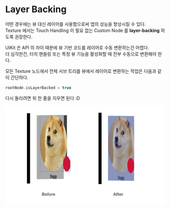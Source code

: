 # Layer Backing

어떤 경우에는 뷰 대신 레이어를 사용함으로써 앱의 성능을 향상시킬 수 있다.  
Texture 에서는 Touch Handling 이 필요 없는 Custom Node 를 **layer-backing** 하도록 권장한다.

UIKit 은 API 의 차이 때문에 뷰 기반 코드를 레이어로 수동 변환하는건 어렵다.  
더 심각한건, 터치 핸들링 또는 특정 뷰 기능을 활성화할 때 전부 수동으로 변환해야 한다.

모든 Texture 노드에서 전체 서브 트리를 뷰에서 레이어로 변환하는 작업은 다음과 같이 간단하다.

```swift
rootNode.isLayerBacked = true
```

다시 돌리려면 위 한 줄을 지우면 된다 :D

![Example.jpg](../.gitbook/assets/2019-04-11-10.13.03.png)




